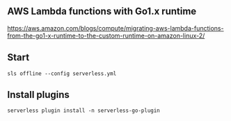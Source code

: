 ## AWS Lambda functions with Go1.x runtime
https://aws.amazon.com/blogs/compute/migrating-aws-lambda-functions-from-the-go1-x-runtime-to-the-custom-runtime-on-amazon-linux-2/

## Start
```
sls offline --config serverless.yml

```

## Install plugins

```
serverless plugin install -n serverless-go-plugin

```